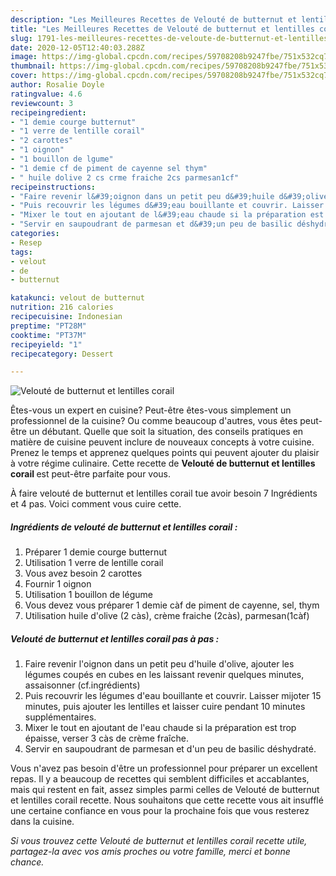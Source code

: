 ```yaml
---
description: "Les Meilleures Recettes de Velouté de butternut et lentilles corail"
title: "Les Meilleures Recettes de Velouté de butternut et lentilles corail"
slug: 1791-les-meilleures-recettes-de-veloute-de-butternut-et-lentilles-corail
date: 2020-12-05T12:40:03.288Z
image: https://img-global.cpcdn.com/recipes/59708208b9247fbe/751x532cq70/veloute-de-butternut-et-lentilles-corail-photo-principale-de-la-recette.jpg
thumbnail: https://img-global.cpcdn.com/recipes/59708208b9247fbe/751x532cq70/veloute-de-butternut-et-lentilles-corail-photo-principale-de-la-recette.jpg
cover: https://img-global.cpcdn.com/recipes/59708208b9247fbe/751x532cq70/veloute-de-butternut-et-lentilles-corail-photo-principale-de-la-recette.jpg
author: Rosalie Doyle
ratingvalue: 4.6
reviewcount: 3
recipeingredient:
- "1 demie courge butternut"
- "1 verre de lentille corail"
- "2 carottes"
- "1 oignon"
- "1 bouillon de lgume"
- "1 demie cf de piment de cayenne sel thym"
- " huile dolive 2 cs crme fraiche 2cs parmesan1cf"
recipeinstructions:
- "Faire revenir l&#39;oignon dans un petit peu d&#39;huile d&#39;olive, ajouter les légumes coupés en cubes en les laissant revenir quelques minutes, assaisonner (cf.ingrédients)"
- "Puis recouvrir les légumes d&#39;eau bouillante et couvrir. Laisser mijoter 15 minutes, puis ajouter les lentilles et laisser cuire pendant 10 minutes supplémentaires."
- "Mixer le tout en ajoutant de l&#39;eau chaude si la préparation est trop épaisse, verser 3 càs de crème fraîche."
- "Servir en saupoudrant de parmesan et d&#39;un peu de basilic déshydraté."
categories:
- Resep
tags:
- velout
- de
- butternut

katakunci: velout de butternut 
nutrition: 216 calories
recipecuisine: Indonesian
preptime: "PT28M"
cooktime: "PT37M"
recipeyield: "1"
recipecategory: Dessert

---
```



![Velouté de butternut et lentilles corail](https://img-global.cpcdn.com/recipes/59708208b9247fbe/751x532cq70/veloute-de-butternut-et-lentilles-corail-photo-principale-de-la-recette.jpg)

Êtes-vous un expert en cuisine? Peut-être êtes-vous simplement un professionnel de la cuisine? Ou comme beaucoup d'autres, vous êtes peut-être un débutant. Quelle que soit la situation, des conseils pratiques en matière de cuisine peuvent inclure de nouveaux concepts à votre cuisine. Prenez le temps et apprenez quelques points qui peuvent ajouter du plaisir à votre régime culinaire. Cette recette de <strong> Velouté de butternut et lentilles corail </strong> est peut-être parfaite pour vous.

<!--inarticleads1-->

À faire velouté de butternut et lentilles corail tue avoir besoin 7 Ingrédients et 4 pas. Voici comment vous cuire cette.

##### Ingrédients de velouté de butternut et lentilles corail :

1. Préparer 1 demie courge butternut
1. Utilisation 1 verre de lentille corail
1. Vous avez besoin 2 carottes
1. Fournir 1 oignon
1. Utilisation 1 bouillon de légume
1. Vous devez vous préparer 1 demie càf de piment de cayenne, sel, thym
1. Utilisation  huile d&#39;olive (2 càs), crème fraiche (2càs), parmesan(1càf)




<!--inarticleads2-->

##### Velouté de butternut et lentilles corail pas à pas :

1. Faire revenir l&#39;oignon dans un petit peu d&#39;huile d&#39;olive, ajouter les légumes coupés en cubes en les laissant revenir quelques minutes, assaisonner (cf.ingrédients)
1. Puis recouvrir les légumes d&#39;eau bouillante et couvrir. Laisser mijoter 15 minutes, puis ajouter les lentilles et laisser cuire pendant 10 minutes supplémentaires.
1. Mixer le tout en ajoutant de l&#39;eau chaude si la préparation est trop épaisse, verser 3 càs de crème fraîche.
1. Servir en saupoudrant de parmesan et d&#39;un peu de basilic déshydraté.




<!--inarticleads1-->

<p>
Vous n'avez pas besoin d'être un professionnel pour préparer un excellent repas. Il y a beaucoup de recettes qui semblent difficiles et accablantes, mais qui restent en fait, assez simples parmi celles de Velouté de butternut et lentilles corail recette. Nous souhaitons que cette recette vous ait insufflé une certaine confiance en vous pour la prochaine fois que vous resterez dans la cuisine.
</p>

<p>
<i>Si vous trouvez cette Velouté de butternut et lentilles corail recette utile, partagez-la avec vos amis proches ou votre famille, merci et bonne chance.</i>
</p>
